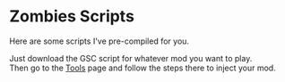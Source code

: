 # Zombies Scripts
Here are some scripts I've pre-compiled for you.

Just download the GSC script for whatever mod you want to play.\
Then go to the [Tools](https://github.com/Jek47/BO4-GSC-Mods/tree/main/Tools) page and follow the steps there to inject your mod.
